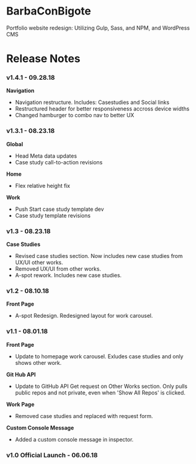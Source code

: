 # BarbaConBigote
Portfolio website redesign: Utilizing Gulp, Sass, and NPM, and WordPress CMS

# Release Notes

### v1.4.1 - 09.28.18
**Navigation**
* Navigation restructure. Includes: Casestudies and Social links
* Restructured header for better responsiveness accross device widths
* Changed hamburger to combo nav to better UX

### v1.3.1 - 08.23.18
**Global**
* Head Meta data updates
* Case study call-to-action revisions

**Home**
* Flex relative height fix

**Work**
* Push Start case study template dev
* Case study template revisions


### v1.3 - 08.23.18
**Case Studies**
* Revised case studies section. Now includes new case studies from UX/UI other works. 
* Removed UX/UI from other works.
* A-spot rework. Includes new case studies.

### v1.2 - 08.10.18
**Front Page**
* A-spot Redesign. Redesigned layout for work carousel.

### v1.1 - 08.01.18
**Front Page**
* Update to homepage work carousel. Exludes case studies and only shows other work.

**Git Hub API**
* Update to GitHub API Get request on Other Works section. Only pulls public repos and not private, even when 'Show All Repos' is clicked.

**Work Page**
* Removed case studies and replaced with request form.

**Custom Console Message**
* Added a custom console message in inspector.

### v1.0 Official Launch - 06.06.18
